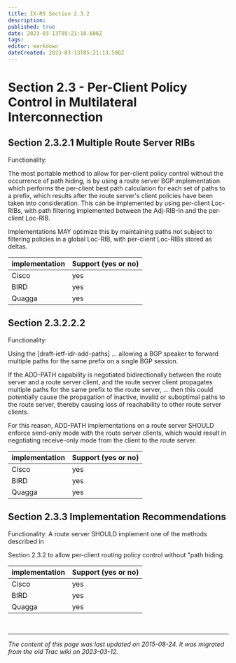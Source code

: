 ```yaml
---
title: IX-RS Section 2.3.2
description: 
published: true
date: 2023-03-13T05:21:18.606Z
tags: 
editor: markdown
dateCreated: 2023-03-13T05:21:13.500Z
---
```


# Section 2.3 - Per-Client Policy Control in Multilateral Interconnection
## Section 2.3.2.1 Multiple Route Server RIBs

Functionality:

   The most portable method to allow for per-client policy control without the occurrence of path hiding, is by using a route server BGP implementation which performs the per-client best path calculation for each set of paths to a prefix, which results after the route server's client policies have been taken into consideration. This can be implemented by using per-client Loc-RIBs, with path filtering implemented between the Adj-RIB-In and the per-client Loc-RIB.

   Implementations MAY optimize this by maintaining paths not subject to filtering policies in a global Loc-RIB, with per-client Loc-RIBs stored as deltas.

| implementation  |  Support (yes or no)    |
|-----------------|-------------------------|
|  Cisco          |  yes                    |
|  BIRD           |  yes                    |
|  Quagga         |  yes                    |

## Section 2.3.2.2.2

Functionality:

   Using the [draft-ietf-idr-add-paths] ... allowing a BGP speaker to forward multiple paths for the same prefix on a single BGP session.

   If the ADD-PATH capability is negotiated bidirectionally between the route server and a route server client, and the route server client propagates multiple paths for the same prefix to the route server, ... then this could potentially cause the propagation of inactive, invalid or suboptimal paths to the route server, thereby causing loss of reachability to other route server clients.

   For this reason, ADD-PATH implementations on a route server SHOULD enforce send-only mode with the route server clients, which would result in negotiating receive-only mode from the client to the route server.

| implementation  |  Support (yes or no)    |
|-----------------|-------------------------|
|  Cisco          |  yes                    |
|  BIRD           |  yes                    |
|  Quagga         |  yes                    |

## Section 2.3.3 Implementation Recommendations

Functionality: A route server SHOULD implement one of the methods described in

   Section 2.3.2 to allow per-client routing policy control without "path hiding.

| implementation  |  Support (yes or no)    |
|-----------------|-------------------------|
|  Cisco          |  yes                    |
|  BIRD           |  yes                    |
|  Quagga         |  yes                    |

&nbsp;
&nbsp;
&nbsp;

---

*The content of this page was last updated on 2015-08-24. It was migrated from the old Trac wiki on 2023-03-12.*
